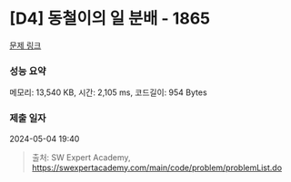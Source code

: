 # [D4] 동철이의 일 분배 - 1865 

[문제 링크](https://swexpertacademy.com/main/code/problem/problemDetail.do?contestProbId=AV5LuHfqDz8DFAXc) 

### 성능 요약

메모리: 13,540 KB, 시간: 2,105 ms, 코드길이: 954 Bytes

### 제출 일자

2024-05-04 19:40



> 출처: SW Expert Academy, https://swexpertacademy.com/main/code/problem/problemList.do